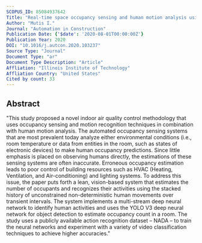 ```yaml
---
SCOPUS_ID: 85084937642
Title: "Real-time space occupancy sensing and human motion analysis using deep learning for indoor air quality control"
Author: "Mutis I."
Journal: "Automation in Construction"
Publication Date: {'$date': '2020-08-01T00:00:00Z'}
Publication Year: 2020
DOI: "10.1016/j.autcon.2020.103237"
Source Type: "Journal"
Document Type: "ar"
Document Type Description: "Article"
Affliation: "Illinois Institute of Technology"
Affliation Country: "United States"
Cited by count: 33
---
```


## Abstract
"This study proposed a novel indoor air quality control methodology that uses occupancy sensing and motion recognition techniques in combination with human motion analysis. The automated occupancy sensing systems that are most prevalent today analyze either environmental conditions (i.e., room temperature or data from entities in the room, such as states of electronic devices) to make human occupancy predictions. Since little emphasis is placed on observing humans directly, the estimations of these sensing systems are often inaccurate. Erroneous occupancy estimation leads to poor control of building resources such as HVAC (Heating, Ventilation, and Air-conditioning) and lighting systems. To address this issue, the paper puts forth a lean, vision-based system that estimates the number of occupants and recognizes their activities using the stacked history of unconstrained non-deterministic human movements over transient intervals. The system implements a multi-stream deep neural network to identify human activities and uses the YOLO V3 deep neural network for object detection to estimate occupancy count in a room. The study uses a publicly available action recognition dataset – NADA – to train the neural networks and experiment with a variety of video classification techniques to achieve higher accuracies."

